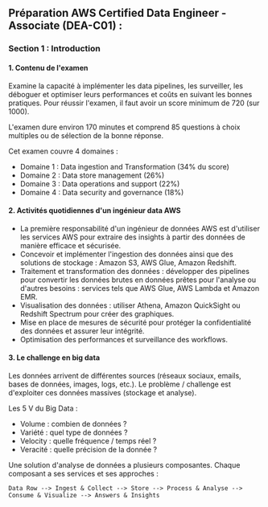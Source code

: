 ## Préparation AWS Certified Data Engineer - Associate (DEA-C01) :

### Section 1 : Introduction
#### 1. Contenu de l'examen
Examine la capacité à implémenter les data pipelines, les surveiller, les déboguer et optimiser leurs performances et coûts en suivant les bonnes pratiques. Pour réussir l'examen, il faut avoir un score minimum de 720 (sur 1000).

L'examen dure environ 170 minutes et comprend 85 questions à choix multiples ou de sélection de la bonne réponse.

Cet examen couvre 4 domaines :
- Domaine 1 : Data ingestion and Transformation (34% du score)
- Domaine 2 : Data store management (26%)
- Domaine 3 : Data operations and support (22%)
- Domaine 4 : Data security and governance (18%)


#### 2. Activités quotidiennes d'un ingénieur data AWS

- La première responsabilité d'un ingénieur de données AWS est d'utiliser les services AWS pour extraire des insights à partir des données de manière efficace et sécurisée.
- Concevoir et implémenter l'ingestion des données ainsi que des solutions de stockage : Amazon S3, AWS Glue, Amazon Redshift.
- Traitement et transformation des données : développer des pipelines pour convertir les données brutes en données prêtes pour l'analyse ou d'autres besoins : services tels que AWS Glue, AWS Lambda et Amazon EMR.
- Visualisation des données : utiliser Athena, Amazon QuickSight ou Redshift Spectrum pour créer des graphiques.
- Mise en place de mesures de sécurité pour protéger la confidentialité des données et assurer leur intégrité.
- Optimisation des performances et surveillance des workflows.


#### 3. Le challenge en big data
Les données arrivent de différentes sources (réseaux sociaux, emails, bases de données, images, logs, etc.). Le problème / challenge est d'exploiter ces données massives (stockage et analyse).

Les 5 V du Big Data :
- Volume : combien de données ?
- Variété : quel type de données ?
- Velocity : quelle fréquence / temps réel ?
- Veracité : quelle précision de la donnée ?

Une solution d'analyse de données a plusieurs composantes. Chaque composant a ses services et ses approches :

```mermaid
Data Row --> Ingest & Collect --> Store --> Process & Analyse --> Consume & Visualize --> Answers & Insights


